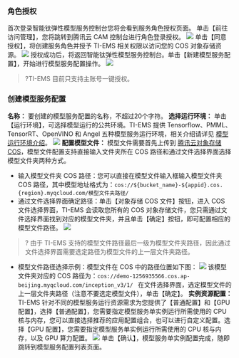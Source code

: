 

### 角色授权
首次登录智能钛弹性模型服务控制台您将会看到服务角色授权页面。
单击【前往访问管理】，您将跳转到腾讯云 CAM 控制台进行角色登录授权。
![](https://main.qcloudimg.com/raw/f837c180ee735b36cd3e23d548a27ebb.png)
单击【同意授权】，将创建服务角色并授予 TI-EMS 相关权限以访问您的 COS 对象存储资源。
![](https://main.qcloudimg.com/raw/5e0a449c033f225bb75ba61eed23f16e.png)
授权成功后，将返回智能钛弹性模型服务控制台。单击【新建模型服务配置】，开始进行模型服务配置操作。
![](https://main.qcloudimg.com/raw/fbd55ecc630b5421be5155b55a7f2982.png)
>?TI-EMS 目前只支持主账号一键授权。

### 创建模型服务配置

**名称：** 要创建的模型服务配置的名称，不超过20个字符。
**选择运行环境：** 单击【运行环境】，可选择模型运行的公共环境。TI-EMS 提供 Tensorflow、PMML、TensorRT、OpenVINO 和 Angel 五种模型服务运行环境，相关介绍请详见 [模型运行环境介绍](https://cloud.tencent.com/document/product/1120/36600)。
![](https://main.qcloudimg.com/raw/bc8810bc77578dd9c8de580a5603e06e.png)
**配置模型文件：** 模型文件需要首先上传到 [腾讯云对象存储 COS](https://console.cloud.tencent.com/cos5/bucket)，模型文件配置支持直接输入文件夹所在 COS 路径和通过文件选择界面选择模型文件夹两种方式。

- 输入模型文件夹 COS 路径：您可以直接在模型文件输入框输入模型文件夹 COS 路径，其中模型地址格式为：``` cos://${bucket_name}-${appid}.cos.{region}.myqcloud.com/模型文件夹路径/ ```
- 通过文件选择界面确定路径：单击【对象存储 COS 文件】按钮，进入 COS 文件选择界面，TI-EMS 会读取您所有的 COS 对象存储文件，您只需通过文件选择界面找到对应的模型文件夹，并且单击【确定】按钮，即可配置相应的模型文件路径。
![](https://main.qcloudimg.com/raw/03683173d99f3d170fc53c228cf455df.png)
>? 由于 TI-EMS 支持的模型文件路径最后一级为模型文件夹路径，因此通过文件选择界面需要选定路径为模型文件的上一层文件夹路径。

- 模型文件路径选择示例：模型文件在 COS 中的路径位置如下图：
![](https://main.qcloudimg.com/raw/c011045e188606d08ac6eaee3e7eb476.png)
该模型文件夹对应的 COS 路径为：```cos://demo-1256935566.cos.ap-beijing.myqcloud.com/inception_v3/1/ ```
在文件选择界面，选定模型文件的上一层文件夹路径（注意不要选定模型文件），单击【确定】。
**实例资源配置：** TI-EMS 针对不同的模型服务运行资源需求为您提供了【普通配置】和【GPU 配置】，选择【普通配置】，您需要指定模型服务单实例运行所需使用的 CPU 核与内存，您可以直接选择推荐的应用配置组合，也可以进行自定义配置。选择【GPU 配置】，您需要指定模型服务单实例运行所需使用的 CPU 核与内存，以及 GPU 算力配置。
![](https://main.qcloudimg.com/raw/a1bf9fe6ed567396971ab88570402f9f.png)
单击【确认】，模型服务单实例配置完成，随即跳转到模型服务配置列表页面。





